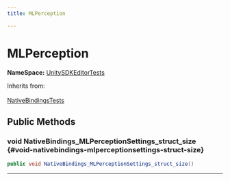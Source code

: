 ```yaml
---
title: MLPerception

---
```


# MLPerception



**NameSpace:** 
[UnitySDKEditorTests](/unity-api/api/UnitySDKEditorTests/UnitySDKEditorTests.md) 





Inherits from: <br></br>[NativeBindingsTests](/unity-api/api/UnitySDKEditorTests/UnitySDKEditorTests.NativeBindingsTests.md)




## Public Methods

### void NativeBindings_MLPerceptionSettings_struct_size {#void-nativebindings-mlperceptionsettings-struct-size}

```csharp
public void NativeBindings_MLPerceptionSettings_struct_size()
```






-----------

